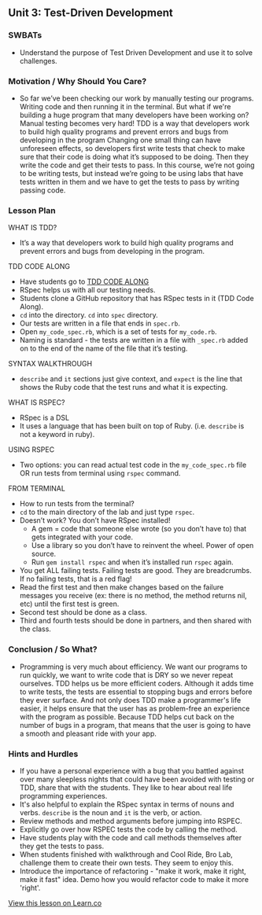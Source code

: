 ## Unit 3: Test-Driven Development

### SWBATs
+ Understand the purpose of Test Driven Development and use it to solve challenges.

### Motivation / Why Should You Care?
+ So far we’ve been checking our work by manually testing our programs. Writing code and then running it in the terminal. But what if we're building a huge program that many developers have been working on? Manual testing becomes very hard! TDD is a way that developers work to build high quality programs and prevent errors and bugs from developing in the program Changing one small thing can have unforeseen effects, so developers first write tests that check to make sure that their code is doing what it’s supposed to be doing. Then they write the code and get their tests to pass. In this course, we’re not going to be writing tests, but instead we’re going to be using labs that have tests written in them and we have to get the tests to pass by writing passing code.

### Lesson Plan
WHAT IS TDD?
+ It’s a way that developers work to build high quality programs and prevent errors and bugs from developing in the program.

TDD CODE ALONG
+ Have students go to [TDD CODE ALONG](https://github.com/learn-co-curriculum/hs-tdd-structure-code-along)
+ RSpec helps us with all our testing needs.
+ Students clone a GitHub repository that has RSpec tests in it (TDD Code Along).
+ `cd` into the directory. `cd` into `spec` directory. 
+ Our tests are written in a file that ends in `spec.rb`. 
+ Open `my_code_spec.rb`, which is a set of tests for `my_code.rb`. 
+ Naming is standard - the tests are written in a file with `_spec.rb` added on to the end of the name of the file that it’s testing.

SYNTAX WALKTHROUGH
+ `describe` and `it` sections just give context, and `expect` is the line that shows the Ruby code that the test runs and what it is expecting.

WHAT IS RSPEC?
+ RSpec is a DSL
+ It uses a language that has been built on top of Ruby. (i.e. `describe` is not a keyword in ruby).

USING RSPEC
+ Two options: you can read actual test code in the `my_code_spec.rb` file OR run tests from terminal using `rspec` command.

FROM TERMINAL
+ How to run tests from the terminal?
+ `cd` to the main directory of the lab and just type `rspec`.
+ Doesn’t work? You don’t have RSpec installed! 
	+ A gem = code that someone else wrote (so you don’t have to) that gets integrated with your code.
	+ Use a library so you don’t have to reinvent the wheel. Power of open source.
	+ Run `gem install rspec` and when it’s installed run `rspec` again.
+ You get ALL failing tests. Failing tests are good. They are breadcrumbs. If no failing tests, that is a red flag!
+ Read the first test and then make changes based on the failure messages you receive (ex: there is no method, the method returns nil, etc) until the first test is green.
+ Second test should be done as a class.
+ Third and fourth tests should be done in partners, and then shared with the class.

### Conclusion / So What?
+ Programming is very much about efficiency. We want our programs to run quickly, we want to write code that is DRY so we never repeat ourselves. TDD helps us be more efficient coders. Although it adds time to write tests, the tests are essential to stopping bugs and errors before they ever surface. And not only does TDD make a programmer's life easier, it helps ensure that the user has as problem-free an experience with the program as possible. Because TDD helps cut back on the number of bugs in a program, that means that the user is going to have a smooth and pleasant ride with your app. 

### Hints and Hurdles
+ If you have a personal experience with a bug that you battled against over many sleepless nights that could have been avoided with testing or TDD, share that with the students. They like to hear about real life programming experiences.
+ It's also helpful to explain the RSpec syntax in terms of nouns and verbs. `describe` is the noun and `it` is the verb, or action.
+ Review methods and method arguments before jumping into RSPEC.
+ Explicitly go over how RSPEC tests the code by calling the method.
+ Have students play with the code and call methods themselves after they get the tests to pass.
+ When students finished with walkthrough and Cool Ride, Bro Lab, challenge them to create their own tests. They seem to enjoy this.
+ Introduce the importance of refactoring - "make it work, make it right, make it fast" idea. Demo how you would refactor code to make it more 'right'.

<a href='https://learn.co/lessons/hs-ruby1-teachers-guide-tdd' data-visibility='hidden'>View this lesson on Learn.co</a>

